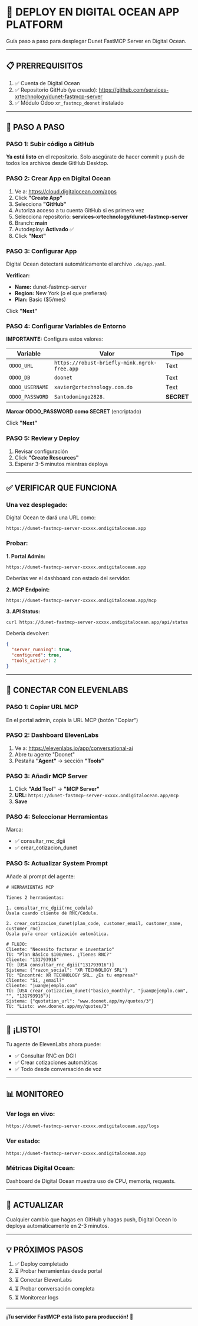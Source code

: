 # 🚀 DEPLOY EN DIGITAL OCEAN APP PLATFORM

Guía paso a paso para desplegar Dunet FastMCP Server en Digital Ocean.

---

## 📋 PRERREQUISITOS

1. ✅ Cuenta de Digital Ocean
2. ✅ Repositorio GitHub (ya creado): https://github.com/services-xrtechnology/dunet-fastmcp-server
3. ✅ Módulo Odoo `xr_fastmcp_doonet` instalado

---

## 🎯 PASO A PASO

### PASO 1: Subir código a GitHub

**Ya está listo** en el repositorio. Solo asegúrate de hacer commit y push de todos los archivos desde GitHub Desktop.

### PASO 2: Crear App en Digital Ocean

1. Ve a: https://cloud.digitalocean.com/apps
2. Click **"Create App"**
3. Selecciona **"GitHub"**
4. Autoriza acceso a tu cuenta GitHub si es primera vez
5. Selecciona repositorio: **services-xrtechnology/dunet-fastmcp-server**
6. Branch: **main**
7. Autodeploy: **Activado** ✅
8. Click **"Next"**

### PASO 3: Configurar App

Digital Ocean detectará automáticamente el archivo `.do/app.yaml`.

**Verificar:**
- **Name:** dunet-fastmcp-server
- **Region:** New York (o el que prefieras)
- **Plan:** Basic ($5/mes)

Click **"Next"**

### PASO 4: Configurar Variables de Entorno

**IMPORTANTE:** Configura estos valores:

| Variable | Valor | Tipo |
|----------|-------|------|
| `ODOO_URL` | `https://robust-briefly-mink.ngrok-free.app` | Text |
| `ODOO_DB` | `doonet` | Text |
| `ODOO_USERNAME` | `xavier@xrtechnology.com.do` | Text |
| `ODOO_PASSWORD` | `Santodomingo2828.` | **SECRET** |

**Marcar ODOO_PASSWORD como SECRET** (encriptado)

Click **"Next"**

### PASO 5: Review y Deploy

1. Revisar configuración
2. Click **"Create Resources"**
3. Esperar 3-5 minutos mientras deploya

---

## ✅ VERIFICAR QUE FUNCIONA

### Una vez desplegado:

Digital Ocean te dará una URL como:
```
https://dunet-fastmcp-server-xxxxx.ondigitalocean.app
```

### Probar:

**1. Portal Admin:**
```
https://dunet-fastmcp-server-xxxxx.ondigitalocean.app
```

Deberías ver el dashboard con estado del servidor.

**2. MCP Endpoint:**
```
https://dunet-fastmcp-server-xxxxx.ondigitalocean.app/mcp
```

**3. API Status:**
```bash
curl https://dunet-fastmcp-server-xxxxx.ondigitalocean.app/api/status
```

Debería devolver:
```json
{
  "server_running": true,
  "configured": true,
  "tools_active": 2
}
```

---

## 🔌 CONECTAR CON ELEVENLABS

### PASO 1: Copiar URL MCP
En el portal admin, copia la URL MCP (botón "Copiar")

### PASO 2: Dashboard ElevenLabs
1. Ve a: https://elevenlabs.io/app/conversational-ai
2. Abre tu agente "Doonet"
3. Pestaña **"Agent"** → sección **"Tools"**

### PASO 3: Añadir MCP Server
1. Click **"Add Tool"** → **"MCP Server"**
2. **URL:** `https://dunet-fastmcp-server-xxxxx.ondigitalocean.app/mcp`
3. **Save**

### PASO 4: Seleccionar Herramientas
Marca:
- ✅ consultar_rnc_dgii
- ✅ crear_cotizacion_dunet

### PASO 5: Actualizar System Prompt

Añade al prompt del agente:

```
# HERRAMIENTAS MCP

Tienes 2 herramientas:

1. consultar_rnc_dgii(rnc_cedula)
Úsala cuando cliente dé RNC/Cédula.

2. crear_cotizacion_dunet(plan_code, customer_email, customer_name, customer_rnc)
Úsala para crear cotización automática.

# FLUJO:
Cliente: "Necesito facturar e inventario"
TÚ: "Plan Básico $100/mes. ¿Tienes RNC?"
Cliente: "131793916"
TÚ: [USA consultar_rnc_dgii("131793916")]
Sistema: {"razon_social": "XR TECHNOLOGY SRL"}
TÚ: "Encontré: XR TECHNOLOGY SRL. ¿Es tu empresa?"
Cliente: "Sí, ¿email?"
Cliente: "juan@ejemplo.com"
TÚ: [USA crear_cotizacion_dunet("basico_monthly", "juan@ejemplo.com", "", "131793916")]
Sistema: {"quotation_url": "www.doonet.app/my/quotes/3"}
TÚ: "Listo: www.doonet.app/my/quotes/3"
```

---

## 🎉 ¡LISTO!

Tu agente de ElevenLabs ahora puede:
- ✅ Consultar RNC en DGII
- ✅ Crear cotizaciones automáticas
- ✅ Todo desde conversación de voz

---

## 📊 MONITOREO

### Ver logs en vivo:
`https://dunet-fastmcp-server-xxxxx.ondigitalocean.app/logs`

### Ver estado:
`https://dunet-fastmcp-server-xxxxx.ondigitalocean.app`

### Métricas Digital Ocean:
Dashboard de Digital Ocean muestra uso de CPU, memoria, requests.

---

## 🔄 ACTUALIZAR

Cualquier cambio que hagas en GitHub y hagas push, Digital Ocean lo deploya automáticamente en 2-3 minutos.

---

## 💡 PRÓXIMOS PASOS

1. ✅ Deploy completado
2. ⏳ Probar herramientas desde portal
3. ⏳ Conectar ElevenLabs
4. ⏳ Probar conversación completa
5. ⏳ Monitorear logs

---

**¡Tu servidor FastMCP está listo para producción!** 🎊
